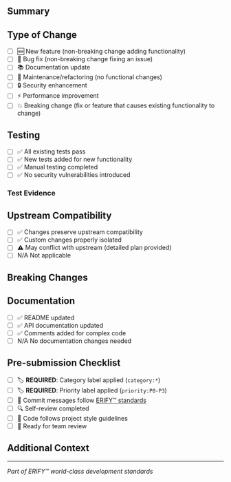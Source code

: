 <!-- 
🎯 ERIFY™ Pull Request Template 
Please complete all sections for efficient review and processing
-->

## Summary
<!-- Provide a clear, concise description of the changes -->

## Type of Change
<!-- Select one by putting an 'x' in the brackets -->
- [ ] 🆕 New feature (non-breaking change adding functionality)
- [ ] 🐛 Bug fix (non-breaking change fixing an issue)
- [ ] 📚 Documentation update
- [ ] 🔧 Maintenance/refactoring (no functional changes)
- [ ] 🔒 Security enhancement
- [ ] ⚡ Performance improvement
- [ ] 💥 Breaking change (fix or feature that causes existing functionality to change)

## Testing
<!-- Describe testing performed and results -->
- [ ] ✅ All existing tests pass
- [ ] ✅ New tests added for new functionality
- [ ] ✅ Manual testing completed
- [ ] ✅ No security vulnerabilities introduced

### Test Evidence
<!-- Include screenshots, test output, or other evidence -->

## Upstream Compatibility
<!-- For forks: describe impact on upstream sync -->
- [ ] ✅ Changes preserve upstream compatibility
- [ ] ✅ Custom changes properly isolated
- [ ] ⚠️ May conflict with upstream (detailed plan provided)
- [ ] N/A Not applicable

## Breaking Changes
<!-- If breaking changes selected above, describe impact -->

## Documentation
<!-- Check if documentation needs updates -->
- [ ] ✅ README updated
- [ ] ✅ API documentation updated  
- [ ] ✅ Comments added for complex code
- [ ] N/A No documentation changes needed

## Pre-submission Checklist
<!-- Verify before submitting -->
- [ ] 🏷️ **REQUIRED**: Category label applied (`category:*`)
- [ ] 🏷️ **REQUIRED**: Priority label applied (`priority:P0-P3`)
- [ ] 📝 Commit messages follow [ERIFY™ standards](/.gitmessage.txt)
- [ ] 🔍 Self-review completed
- [ ] 🧹 Code follows project style guidelines
- [ ] 🤝 Ready for team review

## Additional Context
<!-- Any other context, dependencies, or notes for reviewers -->

---
*Part of ERIFY™ world-class development standards*